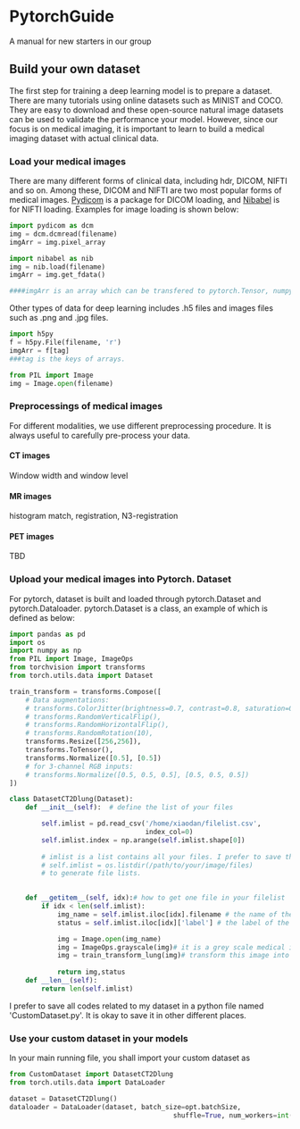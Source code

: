 # PytorchGuide

A manual for new starters in our group



## Build your own dataset

The first step for training a deep learning model is to prepare a dataset. There are many tutorials using online datasets such as MINIST and COCO. They are easy to download and these open-source natural image datasets can be used to validate the performance your model. However, since our focus is on medical imaging, it is important to learn to build a medical imaging dataset with actual clinical data. 

### Load your medical images

There are many different forms of clinical data, including hdr, DICOM, NIFTI and so on. Among these, DICOM and NIFTI are two most popular forms of medical images. [Pydicom](https://github.com/pydicom/pydicom) is a package for DICOM loading, and [Nibabel](https://github.com/nipy/nibabel) is for NIFTI loading. Examples for image loading is shown below:

```python
import pydicom as dcm
img = dcm.dcmread(filename)
imgArr = img.pixel_array

import nibabel as nib
img = nib.load(filename)
imgArr = img.get_fdata()

####imgArr is an array which can be transfered to pytorch.Tensor, numpy.array, and pandas.Dataframe.
```

Other types of data for deep learning includes .h5 files and images files such as .png and .jpg files. 

```python
import h5py
f = h5py.File(filename, 'r')
imgArr = f[tag] 
###tag is the keys of arrays.

from PIL import Image
img = Image.open(filename)
```



### Preprocessings of medical images

For different modalities, we use different preprocessing procedure. It is always useful to carefully pre-process your data.

#### CT images

Window width and window level

#### MR images

histogram match, registration, N3-registration

#### PET images

TBD



### Upload your medical images into Pytorch. Dataset

For pytorch, dataset is built and loaded through pytorch.Dataset and pytorch.Dataloader. pytorch.Dataset is a class, an example of which is defined as below:

```python
import pandas as pd
import os
import numpy as np
from PIL import Image, ImageOps
from torchvision import transforms
from torch.utils.data import Dataset

train_transform = transforms.Compose([
    # Data augmentations:
	# transforms.ColorJitter(brightness=0.7, contrast=0.8, saturation=0.8),
    # transforms.RandomVerticalFlip(),
    # transforms.RandomHorizontalFlip(),
    # transforms.RandomRotation(10),
    transforms.Resize([256,256]),
    transforms.ToTensor(),
    transforms.Normalize([0.5], [0.5])
    # for 3-channel RGB inputs:
    # transforms.Normalize([0.5, 0.5, 0.5], [0.5, 0.5, 0.5])
])

class DatasetCT2Dlung(Dataset):
    def __init__(self):  # define the list of your files

        self.imlist = pd.read_csv('/home/xiaodan/filelist.csv',
                                  index_col=0)
        self.imlist.index = np.arange(self.imlist.shape[0])
        
		# imlist is a list contains all your files. I prefer to save them in a csv file. It is also okay to use:
        # self.imlist = os.listdir(/path/to/your/image/files)
        # to generate file lists. 
        

    def __getitem__(self, idx):# how to get one file in your filelist
        if idx < len(self.imlist):
            img_name = self.imlist.iloc[idx].filename # the name of the image file
            status = self.imlist.iloc[idx]['label'] # the label of the image file

            img = Image.open(img_name)
            img = ImageOps.grayscale(img)# it is a grey scale medical image, so we only need one color channel
            img = train_transform_lung(img)# transform this image into pytorch.Tensor
            
            return img,status
    def __len__(self):
    	return len(self.imlist)
```

I prefer to save all codes related to my dataset in a python file named 'CustomDataset.py'. It is okay to save it in other different places. 



### Use your custom dataset in your models

In your main running file, you shall import your custom dataset as 

``` python
from CustomDataset import DatasetCT2Dlung
from torch.utils.data import DataLoader

dataset = DatasetCT2Dlung()
dataloader = DataLoader(dataset, batch_size=opt.batchSize,
                                         shuffle=True, num_workers=int(opt.workers))

```














